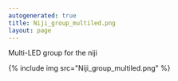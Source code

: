 ```yaml
---
autogenerated: true
title: Niji_group_multiled.png
layout: page
---
```


Multi-LED group for the niji

{% include img src="Niji_group_multiled.png" %}

